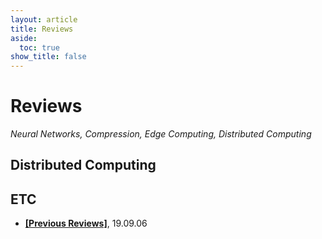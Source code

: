 ```yaml
---
layout: article
title: Reviews
aside:
  toc: true
show_title: false
---
```


# Reviews
*Neural Networks, Compression, Edge Computing, Distributed Computing*

## Distributed Computing

## ETC
* **[[Previous Reviews]](/2019/09/06/previous-reviews.html)**, 19.09.06
